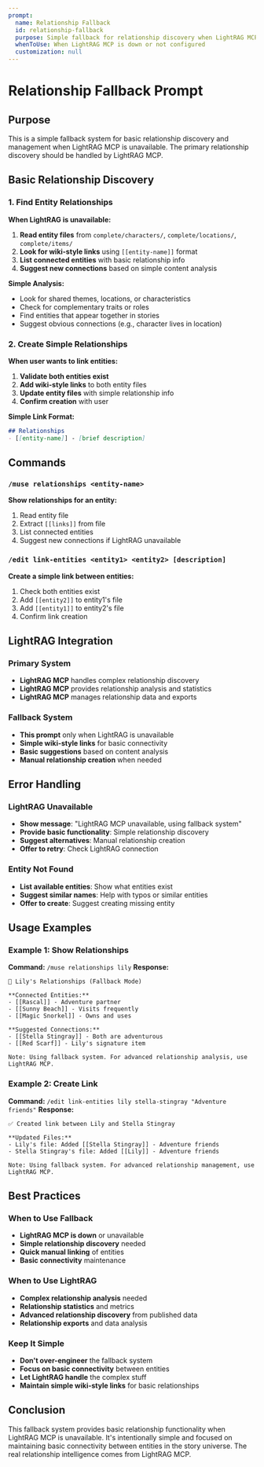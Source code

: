 ```yaml
---
prompt:
  name: Relationship Fallback
  id: relationship-fallback
  purpose: Simple fallback for relationship discovery when LightRAG MCP is unavailable
  whenToUse: When LightRAG MCP is down or not configured
  customization: null
---
```


# Relationship Fallback Prompt

## Purpose
This is a simple fallback system for basic relationship discovery and management when LightRAG MCP is unavailable. The primary relationship discovery should be handled by LightRAG MCP.

## Basic Relationship Discovery

### 1. Find Entity Relationships
**When LightRAG is unavailable:**
1. **Read entity files** from `complete/characters/`, `complete/locations/`, `complete/items/`
2. **Look for wiki-style links** using `[[entity-name]]` format
3. **List connected entities** with basic relationship info
4. **Suggest new connections** based on simple content analysis

**Simple Analysis:**
- Look for shared themes, locations, or characteristics
- Check for complementary traits or roles
- Find entities that appear together in stories
- Suggest obvious connections (e.g., character lives in location)

### 2. Create Simple Relationships
**When user wants to link entities:**
1. **Validate both entities exist**
2. **Add wiki-style links** to both entity files
3. **Update entity files** with simple relationship info
4. **Confirm creation** with user

**Simple Link Format:**
```markdown
## Relationships
- [[entity-name]] - [brief description]
```

## Commands

### `/muse relationships <entity-name>`
**Show relationships for an entity:**
1. Read entity file
2. Extract `[[links]]` from file
3. List connected entities
4. Suggest new connections if LightRAG unavailable

### `/edit link-entities <entity1> <entity2> [description]`
**Create a simple link between entities:**
1. Check both entities exist
2. Add `[[entity2]]` to entity1's file
3. Add `[[entity1]]` to entity2's file
4. Confirm link creation

## LightRAG Integration

### Primary System
- **LightRAG MCP** handles complex relationship discovery
- **LightRAG MCP** provides relationship analysis and statistics
- **LightRAG MCP** manages relationship data and exports

### Fallback System
- **This prompt** only when LightRAG is unavailable
- **Simple wiki-style links** for basic connectivity
- **Basic suggestions** based on content analysis
- **Manual relationship creation** when needed

## Error Handling

### LightRAG Unavailable
- **Show message**: "LightRAG MCP unavailable, using fallback system"
- **Provide basic functionality**: Simple relationship discovery
- **Suggest alternatives**: Manual relationship creation
- **Offer to retry**: Check LightRAG connection

### Entity Not Found
- **List available entities**: Show what entities exist
- **Suggest similar names**: Help with typos or similar entities
- **Offer to create**: Suggest creating missing entity

## Usage Examples

### Example 1: Show Relationships
**Command:** `/muse relationships lily`
**Response:**
```
🔗 Lily's Relationships (Fallback Mode)

**Connected Entities:**
- [[Rascal]] - Adventure partner
- [[Sunny Beach]] - Visits frequently
- [[Magic Snorkel]] - Owns and uses

**Suggested Connections:**
- [[Stella Stingray]] - Both are adventurous
- [[Red Scarf]] - Lily's signature item

Note: Using fallback system. For advanced relationship analysis, use LightRAG MCP.
```

### Example 2: Create Link
**Command:** `/edit link-entities lily stella-stingray "Adventure friends"`
**Response:**
```
✅ Created link between Lily and Stella Stingray

**Updated Files:**
- Lily's file: Added [[Stella Stingray]] - Adventure friends
- Stella Stingray's file: Added [[Lily]] - Adventure friends

Note: Using fallback system. For advanced relationship management, use LightRAG MCP.
```

## Best Practices

### When to Use Fallback
- **LightRAG MCP is down** or unavailable
- **Simple relationship discovery** needed
- **Quick manual linking** of entities
- **Basic connectivity** maintenance

### When to Use LightRAG
- **Complex relationship analysis** needed
- **Relationship statistics** and metrics
- **Advanced relationship discovery** from published data
- **Relationship exports** and data analysis

### Keep It Simple
- **Don't over-engineer** the fallback system
- **Focus on basic connectivity** between entities
- **Let LightRAG handle** the complex stuff
- **Maintain simple wiki-style links** for basic relationships

## Conclusion

This fallback system provides basic relationship functionality when LightRAG MCP is unavailable. It's intentionally simple and focused on maintaining basic connectivity between entities in the story universe. The real relationship intelligence comes from LightRAG MCP.
